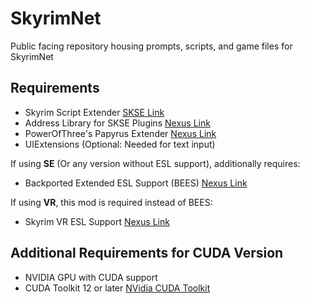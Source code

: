 # SkyrimNet

Public facing repository housing prompts, scripts, and game files for SkyrimNet

## Requirements
- Skyrim Script Extender [SKSE Link](https://skse.silverlock.org/)
- Address Library for SKSE Plugins [Nexus Link](https://www.nexusmods.com/skyrimspecialedition/mods/32444)
- PowerOfThree's Papyrus Extender [Nexus Link](https://www.nexusmods.com/skyrimspecialedition/mods/22854)
- UIExtensions (Optional: Needed for text input)

If using **SE** (Or any version without ESL support), additionally requires:
- Backported Extended ESL Support (BEES) [Nexus Link](https://www.nexusmods.com/skyrimspecialedition/mods/106441)

If using **VR**, this mod is required instead of BEES:
- Skyrim VR ESL Support [Nexus Link](https://www.nexusmods.com/skyrimspecialedition/mods/106712)

## Additional Requirements for CUDA Version 
- NVIDIA GPU with CUDA support
- CUDA Toolkit 12 or later [NVidia CUDA Toolkit](https://developer.nvidia.com/cuda-downloads)
